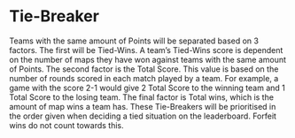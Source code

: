 # Tie-Breaker
Teams with the same amount of Points will be separated based on 3 factors. The first will be Tied-Wins. A team’s Tied-Wins score is dependent on the number of maps they have won against teams with the same amount of Points.
The second factor is the Total Score. This value is based on the number of rounds scored in each match played by a team. For example, a game with the score 2-1 would give 2 Total Score to the winning team and 1 Total Score to the losing team.
The final factor is Total wins, which is the amount of map wins a team has. 
These Tie-Breakers will be prioritised in the order given when deciding a tied situation on the leaderboard. Forfeit wins do not count towards this.